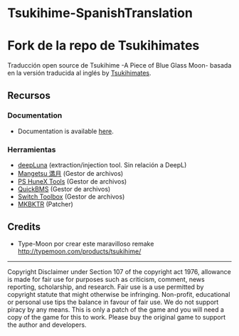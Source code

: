 # Tsukihime-SpanishTranslation
# Fork de la repo de Tsukihimates
Traducción open source de Tsukihime -A Piece of Blue Glass Moon- basada en la versión traducida al inglés by [Tsukihimates](https://twitter.com/tsukihimates).


## Recursos
### Documentation
* Documentation is available [here](https://sites.google.com/view/tsukihimates/home).

### Herramientas
* [deepLuna](https://github.com/Hakanaou/deepLuna) (extraction/injection tool. Sin relación a DeepL)
* [Mangetsu 満月](https://github.com/rschlaikjer/mangetsu) (Gestor de archivos)
* [PS HuneX Tools](https://github.com/Hintay/PS-HuneX_Tools/) (Gestor de archivos)
* [QuickBMS](http://aluigi.altervista.org/quickbms.htm) (Gestor de archivos)
* [Switch Toolbox](https://github.com/KillzXGaming/Switch-Toolbox) (Gestor de archivos)
* [MKBKTR](https://github.com/rschlaikjer/mkbktr) (Patcher)
## Credits
* Type-Moon por crear este maravilloso remake http://typemoon.com/products/tsukihime/

***

Copyright Disclaimer under Section 107 of the copyright act 1976, allowance is made for fair use for purposes such as criticism, comment, news reporting, scholarship, and research. Fair use is a use permitted by copyright statute that might otherwise be infringing. Non-profit, educational or personal use tips the balance in favour of fair use.
We do not support piracy by any means. This is only a patch of the game and you will need a copy of the game for this to work. Please buy the original game to support the author and developers.
